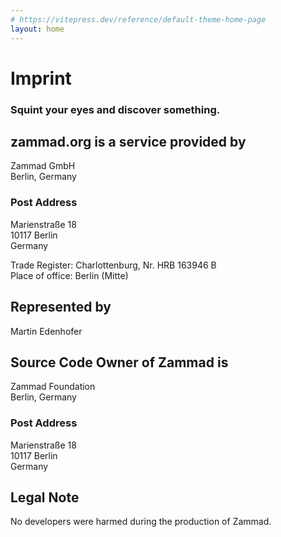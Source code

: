 ```yaml
---
# https://vitepress.dev/reference/default-theme-home-page
layout: home
---
```


# Imprint

### Squint your eyes and discover something.

## zammad.org is a service provided by

Zammad GmbH  
Berlin, Germany

### Post Address

Marienstraße 18  
10117 Berlin  
Germany

Trade Register: Charlottenburg, Nr. HRB 163946 B  
Place of office: Berlin (Mitte)

## Represented by

Martin Edenhofer

## Source Code Owner of Zammad is

Zammad Foundation  
Berlin, Germany

### Post Address

Marienstraße 18  
10117 Berlin  
Germany

## Legal Note

No developers were harmed during the production of Zammad.
